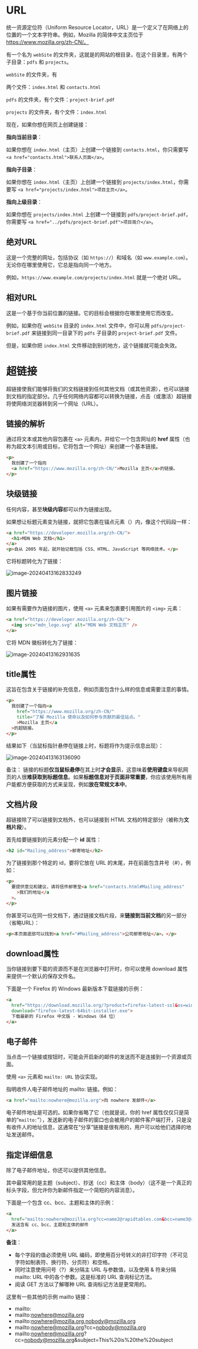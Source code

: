 # URL

统一资源定位符（Uniform Resource Locator，URL）是一个定义了在网络上的位置的一个文本字符串。例如，Mozilla 的简体中文主页位于 https://www.mozilla.org/zh-CN/。



有一个名为 `webSite` 的文件夹，这就是的网站的根目录，在这个目录里，有两个子目录：`pdfs` 和 `projects`。

 `webSite` 的文件夹，有

两个文件：`index.html` 和 `contacts.html`

 `pdfs` 的文件夹，有个文件：`project-brief.pdf`

 `projects` 的文件夹，有个文件：`index.html`



现在，如果你想在网页上创建链接：

**指向当前目录**：

如果你想在 `index.html`（主页）上创建一个链接到 `contacts.html`，你只需要写 `<a href="contacts.html">联系人页面</a>`。



**指向子目录**：

如果你想在 `index.html`（主页）上创建一个链接到 `projects/index.html`，你需要写 `<a href="projects/index.html">项目主页</a>`。



**指向上级目录**：

如果你想在 `projects/index.html` 上创建一个链接到 `pdfs/project-brief.pdf`，你需要写 `<a href="../pdfs/project-brief.pdf">项目简介</a>`。



## 绝对URL

这是一个完整的网址，包括协议（如 `https://`）和域名（如 `www.example.com`）。无论你在哪里使用它，它总是指向同一个地方。

例如，`https://www.example.com/projects/index.html` 就是一个绝对 URL。



## 相对URL

这是一个基于你当前位置的链接。它的目标会根据你在哪里使用它而改变。

例如，如果你在 `webSite` 目录的 `index.html` 文件中，你可以用 `pdfs/project-brief.pdf` 来链接到同一目录下的 `pdfs` 子目录的 `project-brief.pdf` 文件。

但是，如果你把 `index.html` 文件移动到别的地方，这个链接就可能会失效。



# 超链接

超链接使我们能够将我们的文档链接到任何其他文档（或其他资源），也可以链接到文档的指定部分。几乎任何网络内容都可以转换为链接，点击（或激活）超链接将使网络浏览器转到另一个网址（URL）。



## 链接的解析

通过将文本或其他内容包裹在 `<a>` 元素内，并给它一个包含网址的 **href** 属性（也称为超文本引用或目标，它将包含一个网址）来创建一个基本链接。

```HTML
<p>
  我创建了一个指向
  <a href="https://www.mozilla.org/zh-CN/">Mozilla 主页</a>的链接。
</p>
```



## 块级链接

任何内容，甚至**块级内容**都可以作为链接出现。

如果想让标题元素变为链接，就把它包裹在锚点元素（<a>）内，像这个代码段一样：

```html
<a href="https://developer.mozilla.org/zh-CN/">
  <h1>MDN Web 文档</h1>
</a>
<p>自从 2005 年起，就开始记载包括 CSS、HTML、JavaScript 等网络技术。</p>
```



它将标题转化为了链接：

![image-20240413162833249](images/超链接.assets/image-20240413162833249.png)



## 图片链接

如果有需要作为链接的图片，使用 `<a>` 元素来包裹要引用图片的 `<img>` 元素：

```html
<a href="https://developer.mozilla.org/zh-CN/">
  <img src="mdn_logo.svg" alt="MDN Web 文档主页" />
</a>
```



它将 MDN 徽标转化为了链接：

![image-20240413162931635](images/超链接.assets/image-20240413162931635.png)



## title属性

这旨在包含关于链接的补充信息，例如页面包含什么样的信息或需要注意的事情。

```html
<p>
  我创建了一个指向<a
    href="https://www.mozilla.org/zh-CN/"
    title="了解 Mozilla 使命以及如何参与贡献的最佳站点。"
    >Mozilla 主页</a
  >的超链接。
</p>
```

结果如下（当鼠标指针悬停在链接上时，标题将作为提示信息出现）：

![image-20240413163136090](images/超链接.assets/image-20240413163136090.png)



备注： 链接的标题**仅当鼠标悬停**在其上时**才会显示**，这意味着**使用键盘**来导航网页的人很**难获取到标题信息**。如果**标题信息对于页面非常重要**，你应该使用所有用户能都方便获取的方式来呈现，例如**放在常规文本中**。



## 文档片段

超链接除了可以链接到文档外，也可以链接到 HTML 文档的特定部分（被称为**文档片段**）。



首先给要链接到的元素分配一个 **id** 属性：

```html
<h2 id="Mailing_address">邮寄地址</h2>
```



为了链接到那个特定的 id，要将它放在 URL 的末尾，并在前面包含井号（#），例如：

```html
<p>
  要提供意见和建议，请将信件邮寄至<a href="contacts.html#Mailing_address"
    >我们的地址</a
  >。
</p>
```



你甚至可以在同一份文档下，通过链接文档片段，来**链接到当前文档**的另一部分（省略URL）：

```html
<p>本页面底部可以找到<a href="#Mailing_address">公司邮寄地址</a>。</p>
```



## download属性

当你链接到要下载的资源而不是在浏览器中打开时，你可以使用 download 属性来提供一个默认的保存文件名。

下面是一个 Firefox 的 Windows 最新版本下载链接的示例：

```html
<a
  href="https://download.mozilla.org/?product=firefox-latest-ssl&os=win64&lang=zh-CN"
  download="firefox-latest-64bit-installer.exe">
  下载最新的 Firefox 中文版 - Windows（64 位）
</a>
```



## 电子邮件

当点击一个链接或按钮时，可能会开启新的邮件的发送而不是连接到一个资源或页面。

使用 `<a>` 元素和 `mailto: URL` 协议实现。



指明收件人电子邮件地址的 mailto: 链接。例如：

```html
<a href="mailto:nowhere@mozilla.org">向 nowhere 发邮件</a>
```



电子邮件地址是可选的。如果你省略了它（也就是说，你的 href 属性仅仅只是简单的“`mailto:`”），发送新的电子邮件的窗口也会被用户的邮件客户端打开，只是没有收件人的地址信息，这通常在“分享”链接是很有用的，用户可以给他们选择的地址发送邮件。



## 指定详细信息

除了电子邮件地址，你还可以提供其他信息。

其中最常用的是主题（subject）、抄送（cc）和主体（body）（这不是一个真正的标头字段，但允许你为新邮件指定一个简短的内容消息）。



下面是一个包含 cc、bcc、主题和主体的示例：

```html
<a
  href="mailto:nowhere@mozilla.org?cc=name2@rapidtables.com&bcc=name3@rapidtables.com&subject=The%20subject%20of%20the%20email&body=The%20body%20of%20the%20email">
  发送含有 cc、bcc、主题和主体的邮件
</a>
```



**备注**：

- 每个字段的值必须使用 URL 编码，即使用百分号转义的非打印字符（不可见字符如制表符、换行符、分页符）和空格。
- 同时注意使用问号（?）来分隔主 URL 与参数值，以及使用 & 符来分隔 mailto: URL 中的各个参数。这是标准的 URL 查询标记方法。
- 阅读 GET 方法以了解哪种 URL 查询标记方法是更常用的。



这里有一些其他的示例 mailto 链接：

- mailto:
- mailto:nowhere@mozilla.org
- mailto:nowhere@mozilla.org,nobody@mozilla.org
- mailto:nowhere@mozilla.org?cc=nobody@mozilla.org
- mailto:nowhere@mozilla.org?cc=nobody@mozilla.org&subject=This%20is%20the%20subject